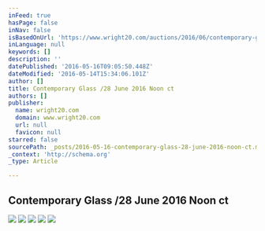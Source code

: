 ```yaml
---
inFeed: true
hasPage: false
inNav: false
isBasedOnUrl: 'https://www.wright20.com/auctions/2016/06/contemporary-glass/info'
inLanguage: null
keywords: []
description: ''
datePublished: '2016-05-16T09:05:50.448Z'
dateModified: '2016-05-14T15:34:06.101Z'
author: []
title: Contemporary Glass /28 June 2016 Noon ct
authors: []
publisher:
  name: wright20.com
  domain: www.wright20.com
  url: null
  favicon: null
starred: false
sourcePath: _posts/2016-05-16-contemporary-glass-28-june-2016-noon-ct.md
_context: 'http://schema.org'
_type: Article

---
```

## Contemporary Glass /28 June 2016 Noon ct
![](https://cms.wright20.com/files/media/auctions/2016/06/contemporary-glass-selections-from-an-important-private-collection/session/masterinfo001_0000_Layer%207.jpg)
![](https://the-grid-user-content.s3-us-west-2.amazonaws.com/eb8d44e2-d790-41b7-8a14-7a06d0ab763b.jpg)
![](https://the-grid-user-content.s3-us-west-2.amazonaws.com/fa1c0b91-295f-4209-ac14-266c6fa5821b.jpg)
![](https://the-grid-user-content.s3-us-west-2.amazonaws.com/7243bddb-2461-4ff6-a408-bde6cc60fd04.jpg)
![](https://the-grid-user-content.s3-us-west-2.amazonaws.com/cd358820-ac4a-4159-90f3-9b768e30fd5c.jpg)